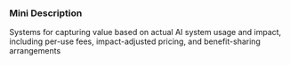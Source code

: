 ### Mini Description

Systems for capturing value based on actual AI system usage and impact, including per-use fees, impact-adjusted pricing, and benefit-sharing arrangements
